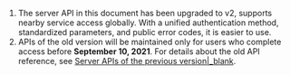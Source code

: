 <div class="mk-warning">

1. The server API in this document has been upgraded to v2, supports nearby service access globally. With a unified authentication method, standardized parameters, and public error codes, it is easier to use. 
2. APIs of the old version will be maintained only for users who complete access before **September 10, 2021**. For details about the old API reference, see [Server APIs of the previous version\|_blank](#5836).

</div>


